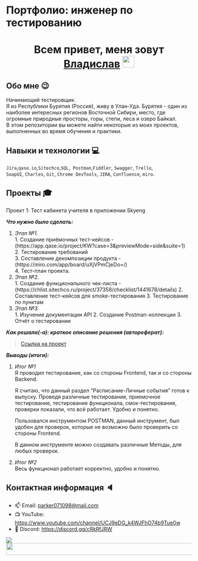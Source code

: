 # Портфолио: инженер по тестированию
<h1 align="center">Всем привет, меня зовут <a href="" target="_blank">Владислав</a> 
<img src="https://github.com/blackcater/blackcater/raw/main/images/Hi.gif" height="32"/></h1>
<h3 align="center"></h3>

## Обо мне :wink: 

Начинающий тестировщик. <br> Я из Республики Бурятия (Россия), живу в Улан-Удэ. Бурятия - один из наиболее интересных регионов Восточной Сибири, место, где огромные природные просторы, горы, степи, леса и озеро Байкал.  <br>
В этом репозитории вы можете найти некоторые из моих проектов, выполненных во время обучения и практики.
<br>

## Навыки и технологии :computer:

``Jira``,``qase.io``,``Sitechco``,``SQL``,`` Postman``,``Fiddler``, ``Swagger``, ``Trello``, <br>
``SoapUI``, ``Charles``, ``Git``, ``Chrome DevTools``, ``JIRA``, ``Confluence``, ``miro``.


## Проекты :mortar_board:

<p> Проект 1: Тест кабинета учителя в приложении Skyeng</p>
 <p><em><strong>Что нужно было сделать:</em></strong></p>
<ol>
  <li><em>Этап №1.</em> <br>
    1. Создание приёмочных тест-кейсов - (https://app.qase.io/project/KW?case=3&previewMode=side&suite=1) <br>
    2. Тестирование требований <br>
    3. Составление декомпозиции продукта - (https://miro.com/app/board/uXjVPmCjeDo=/) <br>
    4. Тест-план проекта. <br>
  </li>
  <li><em>Этап №2.</em> <br>
    1. Создание функционального чек-листа - (https://chlist.sitechco.ru/project/37358/checklist/1441678/details)
    2. Составление тест-кейсов для smoke-тестирования
    3. Тестирование по пунктам
  </li>
  <li><em>Этап №3.</em> <br>
    1. Изучение  документации API
    2. Создание Postman-коллекции
    3. Отчёт о тестировании
  </li>
</ol>

<p><em><strong>Как решала(-а): краткое описание решения (автореферат):</em></strong><p>

>  <a href="https://vlad1337islav.atlassian.net/wiki/spaces/~638c33dff6c85b343c0c6bcc/pages/1212417/1+2">Ссылка на проект</a>
 
 <p><em><strong>Выводы (итоги):</em></strong><p>
<ol>
  <li><em>Итог №1</em> <br>
  Я проводил тестирование, как со стороны Frontend, так и со стороны Backend. <br>
    
  Я считаю, что данный раздел “Расписание-Личные события” готов к выпуску. Проведя различные тестирования, приемочное тестирование, тестирование функционала, смок-тестирования, проверки показали, что всё работает. Удобно и понятно. <br>
  
  Пользовался инструментом POSTMAN, данный инструмент, был удобен для проверок, которые не возможно было проверить со стороны Frontend. <br>
  
  В данном инструменте можно создавать различные Методы, для любых проверок. <br>
  </li>
  <li><em>Итог №2</em> <br>
  Весь функционал работает корректно, удобно и понятно.
  </li>
</ol>

## Контактная информация :speaker:

- :mailbox: Email: parker071098@mail.com
- :tv: YouTube: https://www.youtube.com/channel/UCJ9eDG_k4WJFhO74b9Tue0w
- :space_invader: Discord: https://discord.gg/cRkRfJRW

<img src="https://lifeo.ru/wp-content/uploads/gif-salyut-6.gif">
<img src="https://pa1.narvii.com/7446/9f8a6f798ba73c14efc81d374004d266739c4909r1-400-50_hq.gif" height="32" width="1000"> 
